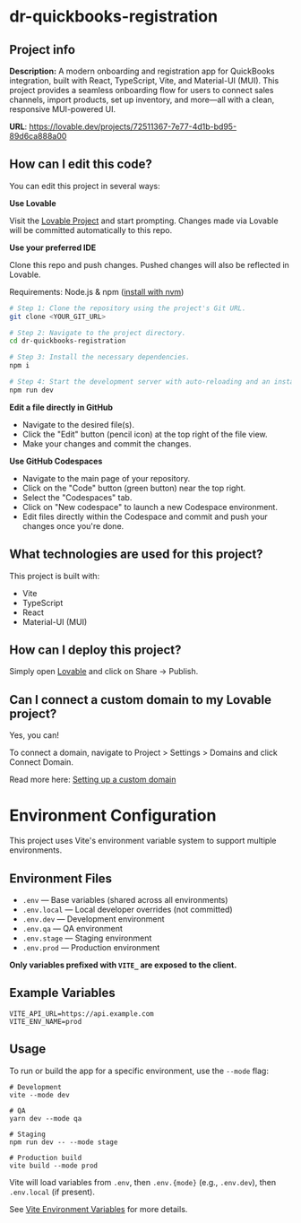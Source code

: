 # dr-quickbooks-registration

## Project info

**Description:**
A modern onboarding and registration app for QuickBooks integration, built with React, TypeScript, Vite, and Material-UI (MUI). This project provides a seamless onboarding flow for users to connect sales channels, import products, set up inventory, and more—all with a clean, responsive MUI-powered UI.

**URL**: https://lovable.dev/projects/72511367-7e77-4d1b-bd95-89d6ca888a00

## How can I edit this code?

You can edit this project in several ways:

**Use Lovable**

Visit the [Lovable Project](https://lovable.dev/projects/72511367-7e77-4d1b-bd95-89d6ca888a00) and start prompting. Changes made via Lovable will be committed automatically to this repo.

**Use your preferred IDE**

Clone this repo and push changes. Pushed changes will also be reflected in Lovable.

Requirements: Node.js & npm ([install with nvm](https://github.com/nvm-sh/nvm#installing-and-updating))

```sh
# Step 1: Clone the repository using the project's Git URL.
git clone <YOUR_GIT_URL>

# Step 2: Navigate to the project directory.
cd dr-quickbooks-registration

# Step 3: Install the necessary dependencies.
npm i

# Step 4: Start the development server with auto-reloading and an instant preview.
npm run dev
```

**Edit a file directly in GitHub**

- Navigate to the desired file(s).
- Click the "Edit" button (pencil icon) at the top right of the file view.
- Make your changes and commit the changes.

**Use GitHub Codespaces**

- Navigate to the main page of your repository.
- Click on the "Code" button (green button) near the top right.
- Select the "Codespaces" tab.
- Click on "New codespace" to launch a new Codespace environment.
- Edit files directly within the Codespace and commit and push your changes once you're done.

## What technologies are used for this project?

This project is built with:

- Vite
- TypeScript
- React
- Material-UI (MUI)

## How can I deploy this project?

Simply open [Lovable](https://lovable.dev/projects/72511367-7e77-4d1b-bd95-89d6ca888a00) and click on Share -> Publish.

## Can I connect a custom domain to my Lovable project?

Yes, you can!

To connect a domain, navigate to Project > Settings > Domains and click Connect Domain.

Read more here: [Setting up a custom domain](https://docs.lovable.dev/tips-tricks/custom-domain#step-by-step-guide)

# Environment Configuration

This project uses Vite's environment variable system to support multiple environments.

## Environment Files

- `.env` — Base variables (shared across all environments)
- `.env.local` — Local developer overrides (not committed)
- `.env.dev` — Development environment
- `.env.qa` — QA environment
- `.env.stage` — Staging environment
- `.env.prod` — Production environment

**Only variables prefixed with `VITE_` are exposed to the client.**

## Example Variables

```
VITE_API_URL=https://api.example.com
VITE_ENV_NAME=prod
```

## Usage

To run or build the app for a specific environment, use the `--mode` flag:

```
# Development
vite --mode dev

# QA
yarn dev --mode qa

# Staging
npm run dev -- --mode stage

# Production build
vite build --mode prod
```

Vite will load variables from `.env`, then `.env.{mode}` (e.g., `.env.dev`), then `.env.local` (if present).

See [Vite Environment Variables](https://vitejs.dev/guide/env-and-mode.html) for more details.
